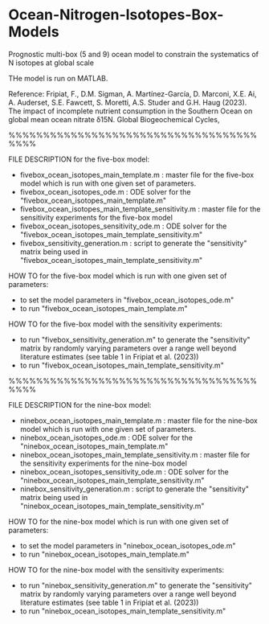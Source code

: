 # Ocean-Nitrogen-Isotopes-Box-Models

Prognostic multi-box (5 and 9) ocean model to constrain the systematics of N isotopes at global scale 

THe model is run on MATLAB. 

Reference:
Fripiat, F., D.M. Sigman, A. Martínez-García, D. Marconi, X.E. Ai, A. Auderset, S.E. Fawcett, S. Moretti, A.S. Studer and G.H. Haug (2023). The impact of incomplete nutrient consumption in the Southern Ocean on global mean ocean nitrate δ15N. Global Biogeochemical Cycles, 

%%%%%%%%%%%%%%%%%%%%%%%%%%%%%%%%%%%%%%%%

FILE DESCRIPTION for the five-box model:

- fivebox_ocean_isotopes_main_template.m : master file for the five-box model which is run with one given set of parameters.
- fivebox_ocean_isotopes_ode.m : ODE solver for the "fivebox_ocean_isotopes_main_template.m"
- fivebox_ocean_isotopes_main_template_sensitivity.m : master file for the sensitivity experiments for the five-box model 
- fivebox_ocean_isotopes_sensitivity_ode.m : ODE solver for the "fivebox_ocean_isotopes_main_template_sensitivity.m"
- fivebox_sensitivity_generation.m : script to generate the "sensitivity" matrix being used in "fivebox_ocean_isotopes_main_template_sensitivity.m"


HOW TO for the five-box model which is run with one given set of parameters:
- to set the model parameters in "fivebox_ocean_isotopes_ode.m"
- to run "fivebox_ocean_isotopes_main_template.m"

HOW TO for the five-box model with the sensitivity experiments:
- to run "fivebox_sensitivity_generation.m" to generate the "sensitivity" matrix by randomly varying parameters over a range well beyond literature estimates 
(see table 1 in Fripiat et al. (2023))
- to run "fivebox_ocean_isotopes_main_template_sensitivity.m"

%%%%%%%%%%%%%%%%%%%%%%%%%%%%%%%%%%%%%%%%

FILE DESCRIPTION for the nine-box model:

- ninebox_ocean_isotopes_main_template.m : master file for the nine-box model which is run with one given set of parameters.
- ninebox_ocean_isotopes_ode.m : ODE solver for the "ninebox_ocean_isotopes_main_template.m"
- ninebox_ocean_isotopes_main_template_sensitivity.m : master file for the sensitivity experiments for the nine-box model 
- ninebox_ocean_isotopes_sensitivity_ode.m : ODE solver for the "ninebox_ocean_isotopes_main_template_sensitivity.m"
- ninebox_sensitivity_generation.m : script to generate the "sensitivity" matrix being used in "ninebox_ocean_isotopes_main_template_sensitivity.m"


HOW TO for the nine-box model which is run with one given set of parameters:
- to set the model parameters in "ninebox_ocean_isotopes_ode.m"
- to run "ninebox_ocean_isotopes_main_template.m"

HOW TO for the nine-box model with the sensitivity experiments:
- to run "ninebox_sensitivity_generation.m" to generate the "sensitivity" matrix by randomly varying parameters over a range well beyond literature estimates 
(see table 1 in Fripiat et al. (2023))
- to run "ninebox_ocean_isotopes_main_template_sensitivity.m"

